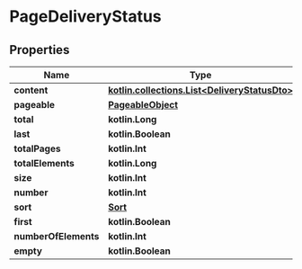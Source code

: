 
# PageDeliveryStatus

## Properties
Name | Type | Description | Notes
------------ | ------------- | ------------- | -------------
**content** | [**kotlin.collections.List&lt;DeliveryStatusDto&gt;**](DeliveryStatusDto) |  |  [optional]
**pageable** | [**PageableObject**](PageableObject) |  |  [optional]
**total** | **kotlin.Long** |  |  [optional]
**last** | **kotlin.Boolean** |  |  [optional]
**totalPages** | **kotlin.Int** |  |  [optional]
**totalElements** | **kotlin.Long** |  |  [optional]
**size** | **kotlin.Int** |  |  [optional]
**number** | **kotlin.Int** |  |  [optional]
**sort** | [**Sort**](Sort) |  |  [optional]
**first** | **kotlin.Boolean** |  |  [optional]
**numberOfElements** | **kotlin.Int** |  |  [optional]
**empty** | **kotlin.Boolean** |  |  [optional]



